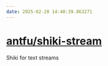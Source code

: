 ```yaml
---
date: 2025-02-20 14:40:39.863271
---
```


# [antfu/shiki-stream](https://github.com/antfu/shiki-stream)

Shiki for text streams
